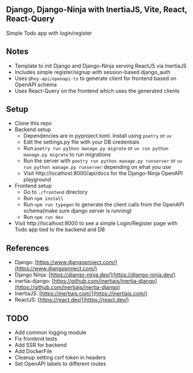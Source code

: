 ## Django, Django-Ninja with InertiaJS, Vite, React, React-Query
  Simple Todo app with login/register


## Notes
 * Template to init Django and Django-Ninja serving ReactJS via InertiaJS
 * Includes simple register/signup with session-based django_auth
 * Uses `@hey-api/openapi-ts` to generate client for frontend based on OpenAPI schema
 * Uses React-Query on the frontend which uses the generated clients


## Setup
  * Clone this repo
  * Backend setup
    * Dependencies are in pyproject.toml. Install using `poetry` or `uv`
    * Edit the settings.py file with your DB credentials
    * Run `poetry run python manage.py migrate` or `uv run python manage.py migrate` to run migrations
    * Run the server with `poetry run python manage.py runserver` or `uv run python manage.py runserver` depending on what you use
    * Visit http://localhost:8000/api/docs for the Django-Ninja OpenAPI playground
  * Frontend setup
    * Go to `./frontend` directory
    * Run `npm install`
    * Run `npm run typegen` to generate the client calls from the OpenAPI schema(make sure django server is running)
    * Run `npm run dev`
  * Visit http://localhost:8000 to see a simple Login/Register page with Todo app tied to the backend and DB


## References
  * Django: [https://www.djangoproject.com/](https://www.djangoproject.com/)
  * Django Ninja: [https://django-ninja.dev/](https://django-ninja.dev/)
  * inertia-django: [https://github.com/inertiajs/inertia-django](https://github.com/inertiajs/inertia-django)
  * InertiaJS: [https://inertiajs.com/](https://inertiajs.com/)
  * ReactJS: [https://react.dev/](https://react.dev/)


## TODO
  * Add common logging module
  * Fix frontend tests
  * Add SSR for backend
  * Add DockerFile
  * Cleanup setting csrf token in headers
  * Set OpenAPI labels to different routes
